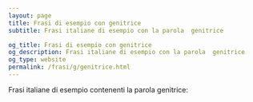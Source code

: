 ```yaml
---
layout: page
title: Frasi di esempio con genitrice 
subtitle: Frasi italiane di esempio con la parola  genitrice

og_title: Frasi di esempio con genitrice 
og_description: Frasi italiane di esempio con la parola  genitrice
og_type: website
permalink: /frasi/g/genitrice.html
---
```


Frasi italiane di esempio contenenti la parola genitrice:


